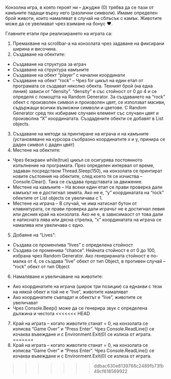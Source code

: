Конзолна игра, в която героят ни – джудже (0) трябва да се пази от камъните падащи върху него (различни символи). Имаме определен брой животи, които намаляват в случай на сблъсък с камък. Животите може да се увелиават чрез взимане на бонус ♥.

Главните етапи при реализирането на играта са:

1. Премахване на scrollbar-а на конзолата чрез задаване на фиксирани ширина и височина.
2. Създаване на обектите:
- Създаване на структура за играч
- Създаване на структура камъните
- Създаване на обект “player” с начални координати
- Създаване на обект “rock” – Чрез for цикъл на един етап от програмата се създават няколко обекта. Техният брой (на една линия) зависи от “density”. “density” е със стойност от 0 до 4 и се определя с помощтта на Random Generator.
За създаването на “rock” обект с произволен символ и произволен цвят, се използват масиви, съдържащи всички възможни символи и цветове. С Random Generator сред тях избираме случаен елемент със случаен цвят и произволна “X” координатата. Създадените обекти се добавят в List objects.
3. Създаване на методи за принтиране на играча и на камъните (установяване на курсора съобразно координатите x и y, принира се даден символ с даден цвят)
4. Местене на обектите:
- Чрез безкраен while(true) цикъл се осигурява постоянното изпълнение на програмата. През определен интервал от време, задаван посредством Thread.Sleep(150), на конзолата се принтират новите състояния на обектите, след което тя се изчиства – Console.Clear(). Така се създава представата за движение.
- Местене на камъните – На всеки един етап се прави проверка дали камъкът не е достигнал земята. Ако не е, “y” координатата на “rock” обектите от List objects се увеличава с 1.
- Местене на играча – В случай, че има натиснат бутон от клавиатурата, се прави проверка дали играчът не е достигнал левия или десния край на конзолата. Ако не е, в зависимаост от това дали е натисната лява или дясна стрелка, “x” координатата на играча се намалява или увеличава с едно.
5. Добаяне на “Lives”:
- Създава се променлива “lives” с определена стойност
- Създава се променива “chance”. Нейната стойност е от 0 до 100, избрана чрез Random Generator. Ако генерираната стойност е по-малка от 4, се създава “live” обект от тип Object, в противен случай – “rock” обект от тип Object
6. Намаляване и увеличаване на животите:
- Ако координатите на играча (широк три позиции) са еднакви с тези на някой обект и той не е “live”, животите намаляват
- Ако координатите съвпадат и обектът е “live”, животите се увеличават
- Чрез Console.Beep() може да се генерира звук с определена дължина и честота
<<<<<<< HEAD
7. Край на играта – когато животите станат = 0, на конзолата се изписва “Game Over” и “Press Enter”. Чрез Console.ReadLine() се изчаква въвеждане и с Environment.Exit(0) се излиза от играта.
=======
7. Край на играта – когато животите станат = 0, на конзолата се изписва “Game Over” и “Press Enter”. Чрез Console.ReadLine() се изчаква въвеждане и с Environment.Exit(0) се излиза от играта.
>>>>>>> ddbac630e8139768c2489fb73fb49cf618569922
